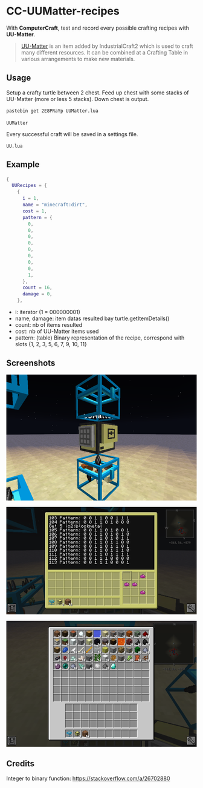 # CC-UUMatter-recipes
With **ComputerCraft**, test and record every possible crafting recipes with **UU-Matter**.

> [UU-Matter](https://ftbwiki.org/UU-Matter_(IndustrialCraft_2)) is an item added by IndustrialCraft2 which is used to craft many different resources. It can be combined at a Crafting Table in various arrangements to make new materials. 

## Usage
Setup a crafty turtle between 2 chest. Feed up chest with some stacks of UU-Matter (more or less 5 stacks). Down chest is output.

```
pastebin get 2E8PRaYp UUMatter.lua

UUMatter
```

Every successful craft will be saved in a settings file.
```
UU.lua
```

## Example
```lua
{
  UURecipes = {
    {
      i = 1,
      name = "minecraft:dirt",
      cost = 1,
      pattern = {
        0,
        0,
        0,
        0,
        0,
        0,
        0,
        0,
        1,
      },
      count = 16,
      damage = 0,
    },
```
  - i: iterator (1 = 000000001)
  - name, damage: item datas resulted bay turtle.getItemDetails()
  - count: nb of items resulted
  - cost: nb of UU-Matter items used
  - pattern: (table) Binary representation of the recipe, correspond with slots {1, 2, 3, 5, 6, 7, 9, 10, 11}

## Screenshots
![Setup](https://raw.githubusercontent.com/absolument/CC-UUMatter-recipes/master/screenshots/2019-07-22_23.43.19.png)

![Screenshot](https://raw.githubusercontent.com/absolument/CC-UUMatter-recipes/master/screenshots/2019-07-22_23.42.32.png)

![Result](https://raw.githubusercontent.com/absolument/CC-UUMatter-recipes/master/screenshots/2019-07-22_23.42.50.png)

## Credits
Integer to binary function: https://stackoverflow.com/a/26702880
